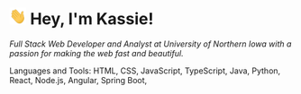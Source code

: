 <!-- @format -->
<h1>
<img src="assets/wave.gif" width="30px" height="30px"> 
Hey, I'm Kassie!
</h1>

<em>
Full Stack Web Developer and Analyst at University of Northern Iowa with a passion for making the web fast and beautiful.
</em>

Languages and Tools:
HTML, CSS, JavaScript, TypeScript, Java, Python, React, Node.js, Angular, Spring Boot,
